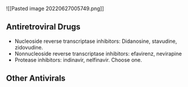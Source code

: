 ![[Pasted image 20220627005749.png]]

## Antiretroviral Drugs
- Nucleoside reverse transcriptase inhibitors: Didanosine, stavudine, zidovudine. 
- Nonnucleoside reverse transcriptase inhibitors: efavirenz, nevirapine 
- Protease inhibitors: indinavir, nelfinavir. Choose one.

## Other Antivirals
